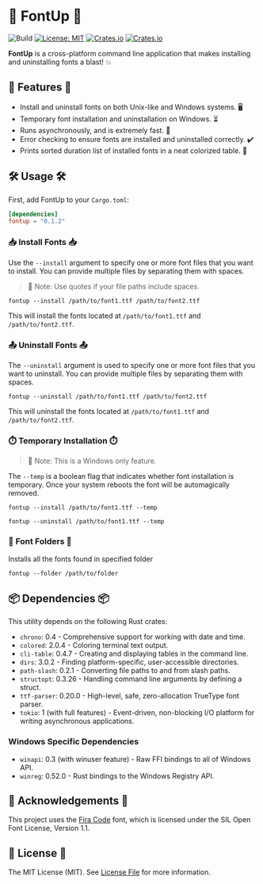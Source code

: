 # 🚀 FontUp 🚀

![Build](https://github.com/tomshaw/fontup/actions/workflows/rust.yml/badge.svg)
[![License: MIT](https://img.shields.io/badge/License-MIT-yellow.svg)](https://opensource.org/licenses/MIT)
[![Crates.io](https://img.shields.io/crates/d/fontup.svg)](https://crates.io/crates/fontup)
[![Crates.io](https://img.shields.io/crates/v/fontup.svg)](https://crates.io/crates/fontup)

**FontUp** is a cross-platform command line application that makes installing and uninstalling fonts a blast! 💥

## 🌟 Features 🌟

- Install and uninstall fonts on both Unix-like and Windows systems. 🖥️
- Temporary font installation and uninstallation on Windows. ⏳
- Runs asynchronously, and is extremely fast. 🏃
- Error checking to ensure fonts are installed and uninstalled correctly. ✔️
- Prints sorted duration list of installed fonts in a neat colorized table. 🦋

## 🛠️ Usage 🛠️

First, add FontUp to your `Cargo.toml`:

```toml
[dependencies]
fontup = "0.1.2"
```

### 📥 Install Fonts 📥

Use the `--install` argument to specify one or more font files that you want to install. You can provide multiple files by separating them with spaces.

> 📝 Note: Use quotes if your file paths include spaces.

```shell
fontup --install /path/to/font1.ttf /path/to/font2.ttf
```

This will install the fonts located at `/path/to/font1.ttf` and `/path/to/font2.ttf`.

### 📤 Uninstall Fonts 📤

The `--uninstall` argument is used to specify one or more font files that you want to uninstall. You can provide multiple files by separating them with spaces.

```shell
fontup --uninstall /path/to/font1.ttf /path/to/font2.ttf
```

This will uninstall the fonts located at `/path/to/font1.ttf` and `/path/to/font2.ttf`.

### ⏱️ Temporary Installation ⏱️

> 📝 Note: This is a Windows only feature.

The `--temp` is a boolean flag that indicates whether font installation is temporary. Once your system reboots the font will be automagically removed.

```shell
fontup --install /path/to/font1.ttf --temp
```

```shell
fontup --uninstall /path/to/font1.ttf --temp
```

### 📁 Font Folders 📁

Installs all the fonts found in specified folder

```shell
fontup --folder /path/to/folder
```

## 📦 Dependencies 📦

This utility depends on the following Rust crates:

- `chrono`: 0.4 - Comprehensive support for working with date and time.
- `colored`: 2.0.4 - Coloring terminal text output.
- `cli-table`: 0.4.7 - Creating and displaying tables in the command line.
- `dirs`: 3.0.2 - Finding platform-specific, user-accessible directories.
- `path-slash`: 0.2.1 - Converting file paths to and from slash paths.
- `structopt`: 0.3.26 - Handling command line arguments by defining a struct.
- `ttf-parser`: 0.20.0 - High-level, safe, zero-allocation TrueType font parser.
- `tokio`: 1 (with full features) - Event-driven, non-blocking I/O platform for writing asynchronous applications.

### Windows Specific Dependencies

- `winapi`: 0.3 (with winuser feature) - Raw FFI bindings to all of Windows API.
- `winreg`: 0.52.0 - Rust bindings to the Windows Registry API.

## 🙏 Acknowledgements 🙏

This project uses the [Fira Code](https://github.com/tonsky/FiraCode) font, which is licensed under the SIL Open Font License, Version 1.1.

## 📜 License 📜

The MIT License (MIT). See [License File](LICENSE) for more information.